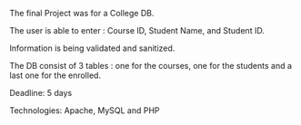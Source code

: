 The final Project was for a College DB.

The user is able to enter : 
Course ID, Student Name, and Student ID.

Information is being validated and sanitized.

The DB consist of 3 tables : one for the courses, one for the students and a last one for the enrolled.

Deadline: 5 days

Technologies: Apache, MySQL and PHP
